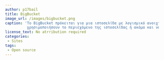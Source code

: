 ```yaml
---
author: p17bail		
title: BigBucket
image_url: /images/bigbucket.png
caption: 'Το BigBucket πρόκειται για μια ιστοσελίδα με λογισμικό ανοιχτού κώδικα, όπου οι χρήστες μπορούν να 
          χρησιμοποιήσουν το περιεχόμενο της ιστοσελίδας ή ακόμα και να συμβάλλουν στην ανάπτυξη του'
license_text: No atrribution required
categories:
 - Sites
tags:
 - Open source
---
```

